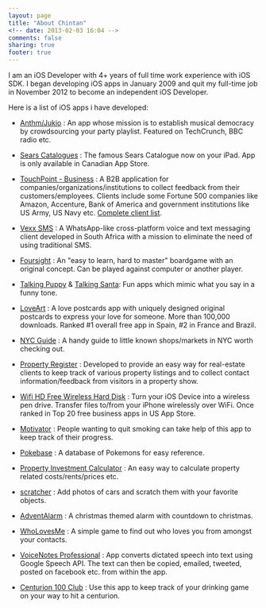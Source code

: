 ```yaml
---
layout: page
title: "About Chintan"
<!-- date: 2013-02-03 16:04 -->
comments: false
sharing: true
footer: true
---
```


I am an iOS Developer with 4+ years of full time work experience with iOS SDK. I began developing iOS apps in January 2009 and quit my full-time job in November 2012 to become an independent iOS Developer.

Here is a list of iOS apps i have developed:

* [Anthm/Jukio](http://juk.io/) : An app whose mission is to establish musical democracy by crowdsourcing your party playlist. Featured on TechCrunch, BBC radio etc.

* [Sears Catalogues](http://itunes.apple.com/ca/app/id475366265) : The famous Sears Catalogue now on your iPad. App is only available in Canadian App Store.

* [TouchPoint - Business](http://itunes.apple.com/app/id398243844) : A B2B application for companies/organizations/institutions to collect feedback from their customers/employees. Clients include some Fortune 500 companies like Amazon, Accenture, Bank of America and government institutions like US Army, US Navy etc. [Complete client list](http://opinionmeter.com/customers/client-lists/).

* [Vexx SMS](http://itunes.apple.com/app/id414878972) : A WhatsApp-like cross-platform voice and text messaging client developed in South Africa with a mission to eliminate the need of using traditional SMS.

* [Foursight](http://itunes.apple.com/app/id353074631) : An "easy to learn, hard to master" boardgame with an original concept. Can be played against computer or another player.

* [Talking Puppy](http://itunes.apple.com/app/id478685356) & [Talking Santa](http://itunes.apple.com/app/id478992750): Fun apps which mimic what you say in a funny tone. 

* [LoveArt](http://itunes.apple.com/app/id417628291) : A love postcards app with uniquely designed original postcards to express your love for someone. More than 100,000 downloads. Ranked #1 overall free app in Spain, #2 in France and Brazil.

* [NYC Guide](http://itunes.apple.com/app/id576738106) : A handy guide to little known shops/markets in NYC worth checking out.

* [Property Register](http://itunes.apple.com/au/app/id383048702) : Developed to provide an easy way for real-estate clients to keep track of various property listings and to collect contact information/feedback from visitors in a property show.

* [Wifi HD Free Wireless Hard Disk](http://itunes.apple.com/app/id311170976) : Turn your iOS Device into a wireless pen drive. Transfer files to/from your iPhone wirelessly over WiFi. Once ranked in Top 20 free business apps in US App Store.

* [Motivator](http://itunes.apple.com/app/id425705079) : People wanting to quit smoking can take help of this app to keep track of their progress. 

* [Pokebase](http://itunes.apple.com/app/id362485621) : A database of Pokemons for easy reference.

* [Property Investment Calculator](http://itunes.apple.com/app/id341316759) : An easy way to calculate property related costs/rents/prices etc.

* [scratcher](http://itunes.apple.com/app/scratcher/id393383034) : Add photos of cars and scratch them with your favorite objects.

* [AdventAlarm](http://itunes.apple.com/app/id404558997) : A christmas themed alarm with countdown to christmas.

* [WhoLovesMe](http://itunes.apple.com/app/id418915745) : A simple game to find out who loves you from amongst your contacts.

* [VoiceNotes Professional](http://itunes.apple.com/app/id589053985) : App converts dictated speech into text using Google Speech API. The text can then be copied, emailed, tweeted, posted on facebook etc. from within the app. 

* [Centurion 100 Club](http://itunes.apple.com/app/id418319776) : Use this app to keep track of your drinking game on your way to hit a centurion.